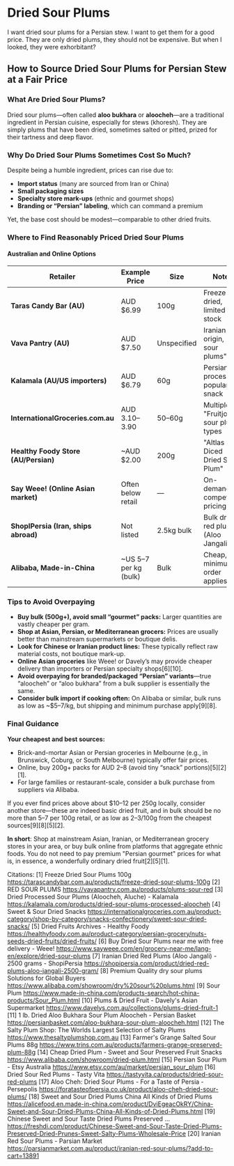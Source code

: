 # Dried Sour Plums #


I want dried sour plums for a Persian stew. I want to get them for a good price. They are only dried plums, they should not be expensive. But when I looked, they were exhorbitant?

## How to Source Dried Sour Plums for Persian Stew at a Fair Price

### What Are Dried Sour Plums?

Dried sour plums—often called **aloo bukhara** or **aloocheh**—are a traditional ingredient in Persian cuisine, especially for stews (khoresh). They are simply plums that have been dried, sometimes salted or pitted, prized for their tartness and deep flavor.

### Why Do Dried Sour Plums Sometimes Cost So Much?

Despite being a humble ingredient, prices can rise due to:
- **Import status** (many are sourced from Iran or China)
- **Small packaging sizes**
- **Specialty store mark-ups** (ethnic and gourmet shops)
- **Branding or “Persian” labeling**, which can command a premium

Yet, the base cost should be modest—comparable to other dried fruits.

### Where to Find Reasonably Priced Dried Sour Plums

#### Australian and Online Options

| Retailer                              | Example Price           | Size         | Notes                                   | Source         |
|---------------------------------------|-------------------------|--------------|-----------------------------------------|----------------|
| **Taras Candy Bar (AU)**              | AUD $6.99               | 100g         | Freeze dried, limited stock             | [1]            |
| **Vava Pantry (AU)**                  | AUD $7.50               | Unspecified  | Iranian origin, "red sour plums"        | [2]            |
| **Kalamala (AU/US importers)**        | AUD $6.79               | 60g          | Persian, processed, popular snack       | [3]            |
| **InternationalGroceries.com.au**     | AUD $3.10–$3.90         | 50–60g       | Multiple "Fruitjoy" sour plum types     | [4]           |
| **Healthy Foody Store (AU/Persian)**  | ~AUD $2.00              | 200g         | "Altlas Diced Dried Sour Plum"          | [5]           |
| **Say Weee! (Online Asian market)**   | Often below retail      | —            | On-demand, competitive pricing          | [6]            |
| **ShopIPersia (Iran, ships abroad)**  | Not listed              | 2.5kg bulk   | Bulk dried red plums (Aloo Jangali)     | [7]            |
| **Alibaba, Made-in-China**            | ~US $5–$7 per kg (bulk) | Bulk         | Cheap, but minimum order applies        | [8][9]       |

### Tips to Avoid Overpaying

- **Buy bulk (500g+), avoid small “gourmet” packs:** Larger quantities are vastly cheaper per gram.
- **Shop at Asian, Persian, or Mediterranean grocers:** Prices are usually better than mainstream supermarkets or boutique delis.
- **Look for Chinese or Iranian product lines:** These typically reflect raw material costs, not boutique mark-up.
- **Online Asian groceries** like Weee! or Davely’s may provide cheaper delivery than importers or Persian specialty shops[6][10].
- **Avoid overpaying for branded/packaged “Persian” variants**—true “aloocheh” or “aloo bukhara” from a bulk supplier is essentially the same.
- **Consider bulk import if cooking often:** On Alibaba or similar, bulk runs as low as ~$5–7/kg, but shipping and minimum purchase apply[9][8].

### Final Guidance

**Your cheapest and best sources:**
- Brick-and-mortar Asian or Persian groceries in Melbourne (e.g., in Brunswick, Coburg, or South Melbourne) typically offer fair prices.
- Online, buy 200g+ packs for AUD $2–$8 (avoid tiny “snack” portions)[5][2][1].
- For large families or restaurant-scale, consider a bulk purchase from suppliers via Alibaba.

If you ever find prices above about $10–12 per 250g locally, consider another store—these are indeed basic dried fruit, and in bulk should be no more than $5–$7 per 100g retail, or as low as $2–$3/100g from the cheapest sources[9][8][5][2].

**In short**: Shop at mainstream Asian, Iranian, or Mediterranean grocery stores in your area, or buy bulk online from platforms that aggregate ethnic foods. You do not need to pay premium "Persian gourmet" prices for what is, in essence, a wonderfully ordinary dried fruit[2][5][1].

Citations:
[1] Freeze Dried Sour Plums 100g https://tarascandybar.com.au/products/freeze-dried-sour-plums-100g
[2] RED SOUR PLUMS https://vavapantry.com.au/products/plums-sour-red
[3] Dried Processed Sour Plums (Aloocheh, Aluche) - Kalamala https://kalamala.com/products/dried-sour-plums-processed-aloocheh
[4] Sweet & Sour Dried Snacks https://internationalgroceries.com.au/product-category/shop-by-category/snacks-confectionery/sweet-sour-dried-snacks/
[5] Dried Fruits Archives - Healthy Foody https://healthyfoody.com.au/product-category/persian-grocery/nuts-seeds-dried-fruits/dried-fruits/
[6] Buy Dried Sour Plums near me with free delivery - Weee! https://www.sayweee.com/en/grocery-near-me/lang-en/explore/dried-sour-plums
[7] Iranian Dried Red Plums (Aloo Jangali) - 2500 grams - ShopiPersia https://shopipersia.com/product/dried-red-plums-aloo-jangali-2500-gram/
[8] Premium Quality dry sour plums Solutions for Global Buyers https://www.alibaba.com/showroom/dry%20sour%20plums.html
[9] Sour Plum https://www.made-in-china.com/products-search/hot-china-products/Sour_Plum.html
[10] Plums & Dried Fruit - Davely's Asian Supermarket https://www.davelys.com.au/collections/plums-dried-fruit-1
[11] 1 lb. Dried Aloo Bukhara Sour Plum Aloocheh - Persian Basket https://persianbasket.com/aloo-bukhara-sour-plum-aloocheh.html
[12] The Salty Plum Shop: The Worlds Largest Selection of Salty Plums https://www.thesaltyplumshop.com.au
[13] Farmer's Grange Salted Sour Plums 88g https://www.trins.com.au/products/farmers-grange-preserved-plum-88g
[14] Cheap Dried Plum - Sweet and Sour Preserved Fruit Snacks https://www.alibaba.com/showroom/dried-plum.html
[15] Persian Sour Plum - Etsy Australia https://www.etsy.com/au/market/persian_sour_plum
[16] Dried Sour Red Plums - Tasty Vita https://tastyvita.ca/products/dried-sour-red-plums
[17] Aloo Cheh: Dried Sour Plums - For a Taste of Persia - Persepolis https://foratasteofpersia.co.uk/product/aloo-cheh-dried-sour-plums/
[18] Sweet and Sour Dried Plums China All Kinds of Dried Plums https://alicefood.en.made-in-china.com/product/DviEgeacOkRY/China-Sweet-and-Sour-Dried-Plums-China-All-Kinds-of-Dried-Plums.html
[19] Chinese Sweet and Sour Taste Dried Plums Preserved ... https://freshdi.com/product/Chinese-Sweet-and-Sour-Taste-Dried-Plums-Preserved-Dried-Prunes-Sweet-Salty-Plums-Wholesale-Price
[20] Iranian Red Sour Plums - Parsian Market https://parsianmarket.com.au/product/iranian-red-sour-plums/?add-to-cart=13891
